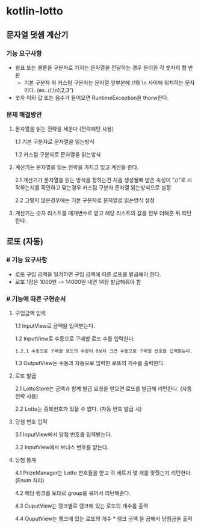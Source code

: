 # kotlin-lotto

## 문자열 덧셈 계산기



### 기능 요구사항

- 쉼표 또는 콜론을 구분자로 가지는 문자열을 전달하는 경우 분리한 각 숫자의 합 반환
  - 기본 구분자 외 커스텀 구분자는 문자열 앞부분에 //와 \n 사이에 위치하는 문자이다. (ex. //;\n1;2;3”)
- 숫자 이외 값 또는 음수가 들어오면 RuntimeException을 thorw한다.



### 문제 해결방안

1) 문자열을 읽는 전략을 세운다 (전략패턴 사용)

   1.1 기본 구분자로 문자열을 읽는방식

   1.2 커스텀 구분자로 문자열을 읽는방식

2) 계산기는 문자열을 읽는 전략을 가지고 있고 계산을 한다.

   2.1 계산기가 문자열을 읽는 방식을 정하는건 처음 생성될때 받은 속성이 "//"로 시작하는지를 확인하고
 맞는경우 커스텀 구분자 문자열 읽는방식으로 설정

   2.2 그렇지 않은경우에는 기본 구분자로 문자열로 읽는방식 설정

3) 계산기는 숫자 리스트를 매개변수로 받고 해당 리스트의 값을 전부 더해준 뒤 리턴한다.



## 로또 (자동)

### # 기능 요구사항

- 로또 구입 금액을 일겨하면 구입 금액에 따른 로또를 발급해야 한다.
- 로또 1장은 1000원 -> 14000원 내면 14장 발급해줘야 함



### # 기능에 따른 구현순서

1. 구입금액 입력

   1.1 InputView로 금액을 입력받는다.
   
   1.2 InputView로 수동으로 구매할 로또 수를 입력한다.
   
       1.2.1 수동으로 구매할 로또의 수량이 0보다 크면 수동으로 구매할 번호를 입력받는다.

   1.3 OutputView는 수동과 자동으로 입력한 로또의 개수를 출력한다.

2. 로또 발급

   2.1 LottoStore는 금액과 함꼐 발급 요청을 받으면 로또를 발급해 리턴한다. (자동전략 사용)

   2.2 Lotto는 중복번호가 있을 수 없다. (자동 번호 발급 시)

3. 당첨 번호 입력

   3.1 InputView에서 당첨 번호를 입력받는다. 
   
   3.2 InputView에서 보너스 번호를 받는다.

4. 당첨 통계

   4.1 PrizeManager는 Lotto 번호들을 받고 각 세트가 몇 개를 맞췄는지 리턴한다. (Enum 처리)

   4.2 해당 랭크를 토대로 group을 묶어서 리턴해준다.
   
   4.3 OuputView는 랭크별로 랭크에 있는 로또의 개수를 출력 
   
   4.4 OuputView는 랭크에 있는 로또의 개수 * 랭크 금액 을 곱해서 당첨금을 출력




